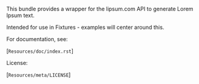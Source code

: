 This bundle provides a wrapper for the lipsum.com API to generate Lorem Ipsum text.

Intended for use in Fixtures - examples will center around this.

For documentation, see:

[`Resources/doc/index.rst`]

License:

[`Resources/meta/LICENSE`]

